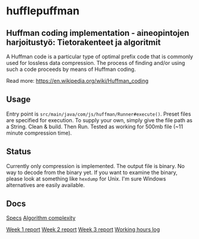 # hufflepuffman
## Huffman coding implementation - aineopintojen harjoitustyö: Tietorakenteet ja algoritmit



A Huffman code is a particular type of optimal prefix code that is commonly used for lossless data compression. The process of finding and/or using such a code proceeds by means of Huffman coding.


Read more: https://en.wikipedia.org/wiki/Huffman_coding

## Usage

Entry point is `src/main/java/com/js/huffman/Runner#execute()`.
Preset files are specified for execution. To supply your own, simply give the file path as a String.
Clean & build. Then Run.
Tested as working for 500mb file (~11 minute compression time).


## Status
Currently only compression is implemented. The output file is binary. No way to decode from the binary yet. If you want to examine the binary, please look at something like `hexdump` for Unix. I'm sure Windows alternatives are easily available.

## Docs

[Specs](documentation/specification.md)
[Algorithm complexity](documentation/complexity.md)

[Week 1 report](documentation/weekly-reports/week1.md)
[Week 2 report](documentation/weekly-reports/week2.md)
[Week 3 report](documentation/weekly-reports/week3.md)
[Working hours log](documentation/weekly-reports/log.md)
